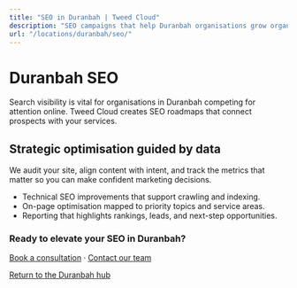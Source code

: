```yaml
---
title: "SEO in Duranbah | Tweed Cloud"
description: "SEO campaigns that help Duranbah organisations grow organic visibility."
url: "/locations/duranbah/seo/"
---
```


# Duranbah SEO

Search visibility is vital for organisations in Duranbah competing for attention online. Tweed Cloud creates SEO roadmaps that connect prospects with your services.

## Strategic optimisation guided by data

We audit your site, align content with intent, and track the metrics that matter so you can make confident marketing decisions.

- Technical SEO improvements that support crawling and indexing.
- On-page optimisation mapped to priority topics and service areas.
- Reporting that highlights rankings, leads, and next-step opportunities.

### Ready to elevate your SEO in Duranbah?

[Book a consultation](/consultation/) · [Contact our team](/contact/)

[Return to the Duranbah hub](/locations/duranbah/)
